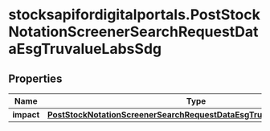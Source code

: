 # stocksapifordigitalportals.PostStockNotationScreenerSearchRequestDataEsgTruvalueLabsSdg

## Properties

Name | Type | Description | Notes
------------ | ------------- | ------------- | -------------
**impact** | [**PostStockNotationScreenerSearchRequestDataEsgTruvalueLabsSdgImpact**](PostStockNotationScreenerSearchRequestDataEsgTruvalueLabsSdgImpact.md) |  | [optional] 


